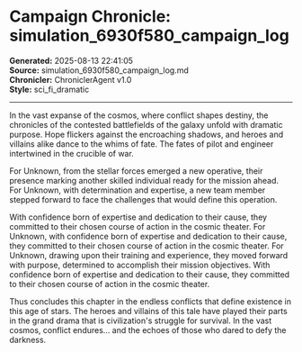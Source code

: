 # Campaign Chronicle: simulation_6930f580_campaign_log

**Generated:** 2025-08-13 22:41:05  
**Source:** simulation_6930f580_campaign_log.md  
**Chronicler:** ChroniclerAgent v1.0  
**Style:** sci_fi_dramatic  

---

In the vast expanse of the cosmos, where conflict shapes destiny, the chronicles of the contested battlefields of the galaxy unfold with dramatic purpose. Hope flickers against the encroaching shadows, and heroes and villains alike dance to the whims of fate. The fates of pilot and engineer intertwined in the crucible of war.

For Unknown, from the stellar forces emerged a new operative, their presence marking another skilled individual ready for the mission ahead. For Unknown, with determination and expertise, a new team member stepped forward to face the challenges that would define this operation. 

With confidence born of expertise and dedication to their cause, they committed to their chosen course of action in the cosmic theater. For Unknown, with confidence born of expertise and dedication to their cause, they committed to their chosen course of action in the cosmic theater. For Unknown, drawing upon their training and experience, they moved forward with purpose, determined to accomplish their mission objectives. With confidence born of expertise and dedication to their cause, they committed to their chosen course of action in the cosmic theater.

Thus concludes this chapter in the endless conflicts that define existence in this age of stars. The heroes and villains of this tale have played their parts in the grand drama that is civilization's struggle for survival. In the vast cosmos, conflict endures... and the echoes of those who dared to defy the darkness.